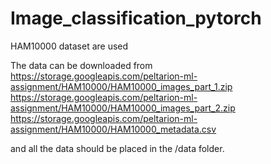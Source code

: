 # Image_classification_pytorch
HAM10000 dataset are used

The data can be downloaded from 
https://storage.googleapis.com/peltarion-ml-assignment/HAM10000/HAM10000_images_part_1.zip
https://storage.googleapis.com/peltarion-ml-assignment/HAM10000/HAM10000_images_part_2.zip
https://storage.googleapis.com/peltarion-ml-assignment/HAM10000/HAM10000_metadata.csv

and all the data should be placed in the /data folder.

